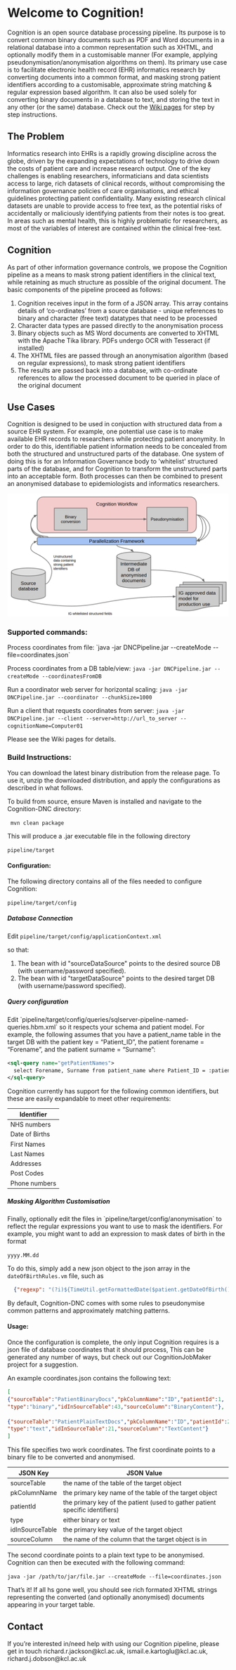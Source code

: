 <html>
<body>

<h1>
Welcome to Cognition!
</h1>
Cognition is an open source database processing pipeline. Its purpose is to convert common binary documents such as PDF and Word documents in a relational database into a common representation such as XHTML, and optionally modify them in a customisable manner (For example, applying pseudonymisation/anonymisation algorithms on them). Its primary use case is to facilitate electronic health record (EHR) informatics research by converting documents into a common format, and masking strong patient identifiers according to a customisable, approximate string matching & regular expression based algorithm. It can also be used solely for converting binary documents in a database to text, and storing the text in any other (or the same) database.
Check out the <a href="https://github.com/KHP-Informatics/Cognition-DNC/wiki">Wiki pages</a> for step by step instructions. 
<h2>
The Problem
</h2>
Informatics research into EHRs is a rapidly growing discipline across the globe, driven by the expanding expectations of technology to drive down the costs of patient care and increase research output. One of the key challenges is enabling researchers, informaticians and data scientists access to large, rich datasets of clinical records, without compromising the information governance policies of care organisations, and ethical guidelines protecting patient confidentiality. Many existing research clinical datasets are unable to provide access to free text, as the potential risks of accidentally or maliciously identifying patients from their notes is too great. In areas such as mental health, this is highly problematic for researchers, as most of the variables of interest are contained within the clinical free-text.

<h2>Cognition</h2>

As part of other information governance controls, we propose the Cognition pipeline as a means to mask strong patient identifiers in the clinical text, while retaining as much structure as possible of the original document. The basic components of the pipeline proceed as follows:


1. Cognition receives input in the form of a JSON array. This array contains details of ‘co-ordinates’ from a source database - unique references to binary and character (free text) datatypes that need to be processed
2. Character data types are passed directly to the anonymisation process
  1. Binary objects such as MS Word documents are converted to XHTML with the Apache Tika library. PDFs undergo OCR with Tesseract (if installed)
  2. The XHTML files are passed through an anonymisation algorithm (based on regular expressions), to mask strong patient identifiers
3. The results are passed back into a database, with co-ordinate references to allow the processed document to be queried in place of the original document
 
<h2>
Use Cases
</h2>

Cognition is designed to be used in conjuction with structured data from a source EHR system. For example, one potential use case is to make available EHR records to researchers while protecting patient anonymity. In order to do this, identifiable patient information needs to be concealed from both the structured and unstructured parts of the database. One system of doing this is for an Information Governance body to 'whitelist' structured parts of the database, and for Cognition to transform the unstructured parts into an acceptable form. Both processes can then be combined to present an anonymised database to epidemiologists and informatics researchers.

![Cognition pipeline](https://github.com/KHP-Informatics/wiki-resources/blob/master/cognition.png)

<h3>
Supported commands:
</h3>
Process coordinates from file: `java -jar DNCPipeline.jar --createMode --file=coordinates.json`

Process coordinates from a DB table/view: `java -jar DNCPipeline.jar --createMode --coordinatesFromDB`

Run a coordinator web server for horizontal scaling: `java -jar DNCPipeline.jar --coordinator --chunkSize=1000`

Run a client that requests coordinates from server: `java -jar DNCPipeline.jar --client --server=http://url_to_server --cognitionName=Computer01`

Please see the Wiki pages for details. 

<h3>
Build Instructions:
</h3>
You can download the latest binary distribution from the release page. To use it, unzip the downloaded distribution, and apply the configurations as described in what follows.

To build from source, ensure Maven is installed and navigate to the Cognition-DNC directory:

` mvn clean package`

This will produce a .jar executable file in the following directory

`pipeline/target`

<h4>
Configuration:
</h4>

The following directory contains all of the files needed to configure Cognition:

`pipeline/target/config `

<h5>
Database Connection
</h5>

Edit 
`pipeline/target/config/applicationContext.xml`

so that:

1. The bean with id "sourceDataSource" points to the desired source DB (with username/password specified).
2. The bean with id "targetDataSource" points to the desired target DB (with username/password specified).

<h5>
Query configuration
</h5>
Edit `pipeline/target/config/queries/sqlserver-pipeline-named-queries.hbm.xml` so it respects your schema and patient model. For example, the following assumes that you have a patient_name table in the target DB with the patient key = “Patient_ID”, the patient forename = “Forename”, and the patient surname = “Surname”:

```xml
<sql-query name="getPatientNames">
  select Forename, Surname from patient_name where Patient_ID = :patientId
</sql-query>
```

Cognition currently has support for the following common identifiers, but these are easily expandable to meet other requirements:

Identifier|
----------|
NHS numbers|
Date of Births|
First Names|
Last Names|
Addresses|
Post Codes|
Phone numbers|

<h5>
Masking Algorithm Customisation
</h5>
Finally, optionally edit the files in `pipeline/target/config/anonymisation` to reflect the regular expressions you want to use to mask the identifiers. For example, you might want to add an expression to mask dates of birth in the format 

`yyyy.MM.dd`

To do this, simply add a new json object to the json array in the `dateOfBirthRules.vm` file, such as

```json
  {"regexp": "(?i)${TimeUtil.getFormattedDate($patient.getDateOfBirth(), 'yyyy.MM.dd')}", "placeHolder" : "DDDDD"}
```

By default, Cognition-DNC comes with some rules to pseudonymise common patterns and approximately matching patterns.

<h4>
Usage:
</h4>

Once the configuration is complete, the only input Cognition requires is a json file of database coordinates that it should process, This can be generated any number of ways, but check out our CognitionJobMaker project for a suggestion.

An example coordinates.json contains the following text:
```json
[
{"sourceTable":"PatientBinaryDocs","pkColumnName":"ID","patientId":1,
"type":"binary","idInSourceTable":43,"sourceColumn":"BinaryContent"},

{"sourceTable":"PatientPlainTextDocs","pkColumnName":"ID","patientId":2,
"type":"text","idInSourceTable":21,"sourceColumn":"TextContent"}
]
```
This file specifies two work coordinates. The first coordinate points to a binary file to be converted and anonymised.

JSON Key|JSON Value
--------|-----------
sourceTable|the name of the table of the target object
pkColumnName|the primary key name of the table of the target object
patientId|the primary key of the patient (used to gather patient specific identifiers)
type|either binary or text
idInSourceTable|the primary key value of the target object
sourceColumn|the name of the column that the target object is in


The second coordinate points to a plain text type to be anonymised.
 Cognition can then be executed with the following command:

`java -jar /path/to/jar/file.jar --createMode --file=coordinates.json`


That’s it! If all hs gone well, you should see rich formated XHTML strings representing the converted (and optionally anonymised) documents appearing in your target table. 


<h2>
Contact
</h2>
If you’re interested in/need help with using our Cognition pipeline, please get in touch richard.r.jackson@kcl.ac.uk, ismail.e.kartoglu@kcl.ac.uk, richard.j.dobson@kcl.ac.uk 
</body>
</html>
